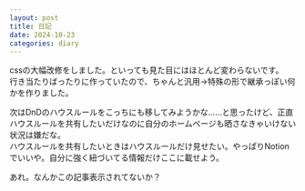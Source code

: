 ```yaml
---
layout: post
title: 日記
date: 2024-10-23
categories: diary
---
```

cssの大幅改修をしました。といっても見た目にはほとんど変わらないです。  
行き当たりばったりに作っていたので、ちゃんと汎用→特殊の形で継承っぽい何かを作りました。

次はDnDのハウスルールをこっちにも移してみようかな……と思ったけど、正直ハウスルールを共有したいだけなのに自分のホームページも晒さなきゃいけない状況は嫌だな。  
ハウスルールを共有したいときはハウスルールだけ見せたい。やっぱりNotionでいいや。自分に強く紐づいてる情報だけここに載せよう。

あれ。なんかこの記事表示されてないか？
